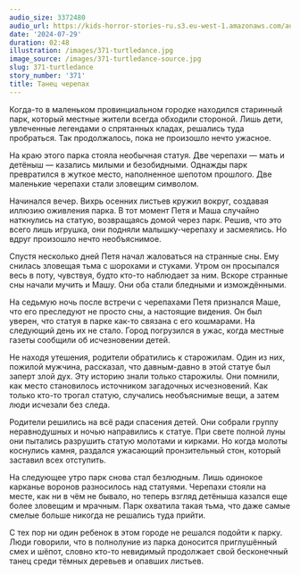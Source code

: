 ```yaml
---
audio_size: 3372480
audio_url: https://kids-horror-stories-ru.s3.eu-west-1.amazonaws.com/audio/371-turtledance.mp3
date: '2024-07-29'
duration: 02:48
illustration: /images/371-turtledance.jpg
image_source: /images/371-turtledance-source.jpg
slug: 371-turtledance
story_number: '371'
title: Танец черепах
---
```


Когда-то в маленьком провинциальном городке находился старинный парк, который местные жители всегда обходили стороной. Лишь дети, увлеченные легендами о спрятанных кладах, решались туда пробраться. Так продолжалось, пока не произошло нечто ужасное.

На краю этого парка стояла необычная статуя. Две черепахи — мать и детёныш — казались милыми и безобидными. Однажды парк превратился в жуткое место, наполненное шепотом прошлого. Две маленькие черепахи стали зловещим символом.

Начинался вечер. Вихрь осенних листьев кружил вокруг, создавая иллюзию оживления парка. В тот момент Петя и Маша случайно наткнулись на статую, возвращаясь домой через парк. Решив, что это всего лишь игрушка, они подняли малышку-черепаху и засмеялись. Но вдруг произошло нечто необъяснимое.

Спустя несколько дней Петя начал жаловаться на странные сны. Ему снилась зловещая тьма с шорохами и стуками. Утром он просыпался весь в поту, чувствуя, будто кто-то наблюдает за ним. Вскоре странные сны начали мучить и Машу. Они оба стали бледными и измождёнными.

На седьмую ночь после встречи с черепахами Петя признался Маше, что его преследуют не просто сны, а настоящие видения. Он был уверен, что статуя в парке как-то связана с его кошмарами. На следующий день их не стало. Город погрузился в ужас, когда местные газеты сообщили об исчезновении детей.

Не находя утешения, родители обратились к старожилам. Один из них, пожилой мужчина, рассказал, что давным-давно в этой статуе был заперт злой дух. Эту историю знали только старожилы. Они помнили, как место становилось источником загадочных исчезновений. Как только кто-то трогал статую, случались необъяснимые вещи, а затем люди исчезали без следа.

Родители решились на всё ради спасения детей. Они собрали группу неравнодушных и ночью направились к статуе. При свете полной луны они пытались разрушить статую молотами и кирками. Но когда молоты коснулись камня, раздался ужасающий пронзительный стон, который заставил всех отступить.

На следующее утро парк снова стал безлюдным. Лишь одинокое карканье воронов разносилось над статуями. Черепахи стояли на месте, как ни в чём не бывало, но теперь взгляд детёныша казался еще более зловещим и мрачным. Парк охватила такая тьма, что даже самые смелые больше никогда не решались туда прийти.

С тех пор ни один ребенок в этом городе не решался подойти к парку. Люди говорили, что в полнолуние из парка доносится приглушённый смех и шёпот, словно кто-то невидимый продолжает свой бесконечный танец среди тёмных деревьев и опавших листьев.